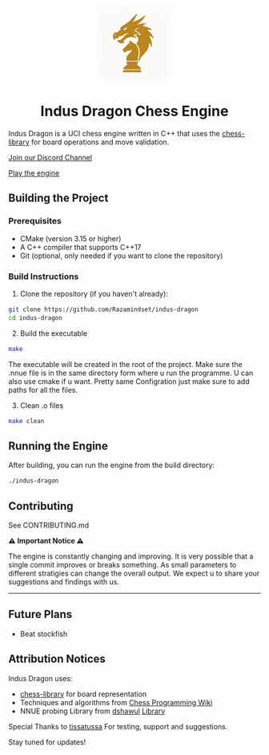 <p align="center">
  <img src="indus-dragon-icon.webp" alt="Indus Dragon" width="150" style="border-radius: 25px;">
</p>
<h1 align="center">Indus Dragon Chess Engine</h1>

Indus Dragon is a UCI chess engine written in C++ that uses the [chess-library](https://github.com/Disservin/chess-library) for board operations and move validation.

[Join our Discord Channel](https://discord.gg/ZBW5DBw8)

[Play the engine](https://lichess.org/@/indusdragon)

## Building the Project

### Prerequisites

- CMake (version 3.15 or higher)
- A C++ compiler that supports C++17
- Git (optional, only needed if you want to clone the repository)

### Build Instructions

1. Clone the repository (if you haven't already):

```sh
git clone https://github.com/Razamindset/indus-dragon
cd indus-dragon
```

2. Build the executable

```sh
make
```

The executable will be created in the root of the project.
Make sure the .nnue file is in the same directory form where u run the programme.
U can also use cmake if u want. Pretty same Configration just make sure to add paths for all the files.

3. Clean .o files

```sh
make clean
```

## Running the Engine

After building, you can run the engine from the build directory:

```sh
./indus-dragon
```

## Contributing

See CONTRIBUTING.md

**⚠️ Important Notice ⚠️**

The engine is constantly changing and improving. It is very possible that a single commit improves or breaks something. As small parameters to different stratigies can change the overall output. We expect u to share your suggestions and findings with us.

---

## Future Plans

- Beat stockfish

## Attribution Notices

Indus Dragon uses:

- [chess-library](https://github.com/Disservin/chess-library) for board representation
- Techniques and algorithms from [Chess Programming Wiki](https://www.chessprogramming.org)
- NNUE probing Library from [dshawul](https://github.com/dshawul) [Library](https://github.com/dshawul/nnue-probe)

Special Thanks to [tissatussa](https://github.com/tissatussa) For testing, support and suggestions.

Stay tuned for updates!

